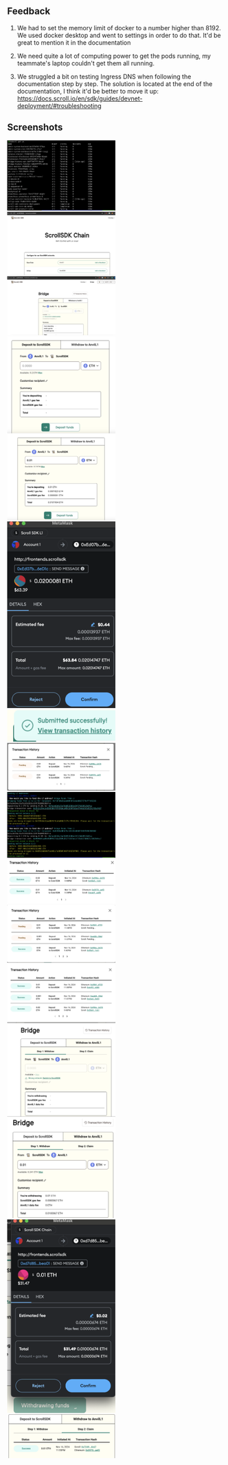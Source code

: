 ## Feedback

1. We had to set the memory limit of docker to a number higher than 8192. We used docker desktop and went to settings in order to do that. It'd be great to mention it in the documentation

2. We need quite a lot of computing power to get the pods running, my teammate's laptop couldn't get them all running.

3. We struggled a bit on testing Ingress DNS when following the documentation step by step.
The solution is located at the end of the documentation, I think it'd be better to move it up:
https://docs.scroll.io/en/sdk/guides/devnet-deployment/#troubleshooting

## Screenshots
<img src="screenshots/screenshot1.png" alt="alt text" width="50%">
<img src="screenshots/screenshot2.png" alt="alt text" width="50%">
<img src="screenshots/screenshot3.png" alt="alt text" width="50%">
<img src="screenshots/screenshot4.png" alt="alt text" width="50%">
<img src="screenshots/screenshot5.png" alt="alt text" width="50%">
<img src="screenshots/screenshot6.png" alt="alt text" width="50%">
<img src="screenshots/screenshot7.png" alt="alt text" width="50%">
<img src="screenshots/screenshot8.png" alt="alt text" width="50%">
<img src="screenshots/screenshot10.png" alt="alt text" width="50%">
<img src="screenshots/screenshot11.png" alt="alt text" width="50%">
<img src="screenshots/screenshot12.png" alt="alt text" width="50%">
<img src="screenshots/screenshot13.png" alt="alt text" width="50%">
<img src="screenshots/screenshot14.png" alt="alt text" width="50%">
<img src="screenshots/screenshot15.png" alt="alt text" width="50%">
<img src="screenshots/screenshot16.png" alt="alt text" width="50%">
<img src="screenshots/screenshot17.png" alt="alt text" width="50%">
